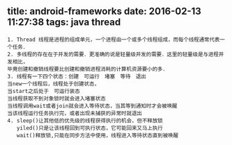 title: android-frameworks
date: 2016-02-13 11:27:38
tags: java thread
---
```
1. Thread 线程是进程的组成单元，一个进程由一个或多个线程组成，而每个线程通常代表一个任务．
2. 多线程的存在在于并发的需要．更准确的说是轻量级并发的需要．这里的轻量级是与进程并发相比，
毕竟创建和撤销线程要比创建和撤销进程消耗的计算机资源要小的多．
3. 线程有一下四个状态：创建　可运行　堵塞　等待　退出
当new一个线程后，线程处于创建状态，
当start之后处于　可运行装态
当线程获取不到对象锁时就会进入堵塞状态
当线程调用wait或者join就会进入等待状态，当其等到通知时才会被唤醒
当该线程运行任务执行完，或者出现未捕获的异常时就退出
4. sleep()让其他低的优先级的线程获得执行的机会，但不释放锁
   yiled()只是让该线程回到可执行状态，它可能回来又马上执行
   wait()释放锁,只能在同步方法中使用，线程进入等待状态直到被唤醒

```
